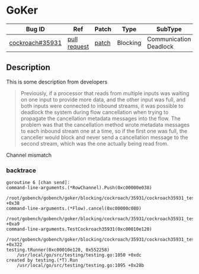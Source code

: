 # GoKer

| Bug ID|  Ref | Patch | Type | SubType | SubsubType |
| ----  | ---- | ----  | ---- | ---- | ---- |
|[cockroach#35931]|[pull request]|[patch]| Blocking | Communication Deadlock | Channel |

[cockroach#35931]:(cockroach35931_test.go)
[patch]:https://github.com/cockroachdb/cockroach/pull/35931/files
[pull request]:https://github.com/cockroachdb/cockroach/pull/35931
 
## Description


This is some description from developers

> Previously, if a processor that reads from multiple inputs was waiting
  on one input to provide more data, and the other input was full, and
  both inputs were connected to inbound streams, it was possible to
  deadlock the system during flow cancellation when trying to propagate
  the cancellation metadata messages into the flow. The problem was that
  the cancellation method wrote metadata messages to each inbound stream
  one at a time, so if the first one was full, the canceller would block
  and never send a cancellation message to the second stream, which was
  the one actually being read from.

Channel mismatch

### backtrace

```
goroutine 6 [chan send]:
command-line-arguments.(*RowChannel).Push(0xc00000e038)
	/root/gobench/gobench/goker/blocking/cockroach/35931/cockroach35931_test.go:22 +0x38
command-line-arguments.(*Flow).cancel(0xc00000c080)
	/root/gobench/gobench/goker/blocking/cockroach/35931/cockroach35931_test.go:69 +0xa9
command-line-arguments.TestCockroach35931(0xc00010e120)
	/root/gobench/gobench/goker/blocking/cockroach/35931/cockroach35931_test.go:113 +0x322
testing.tRunner(0xc00010e120, 0x552258)
	/usr/local/go/src/testing/testing.go:1050 +0xdc
created by testing.(*T).Run
	/usr/local/go/src/testing/testing.go:1095 +0x28b
```